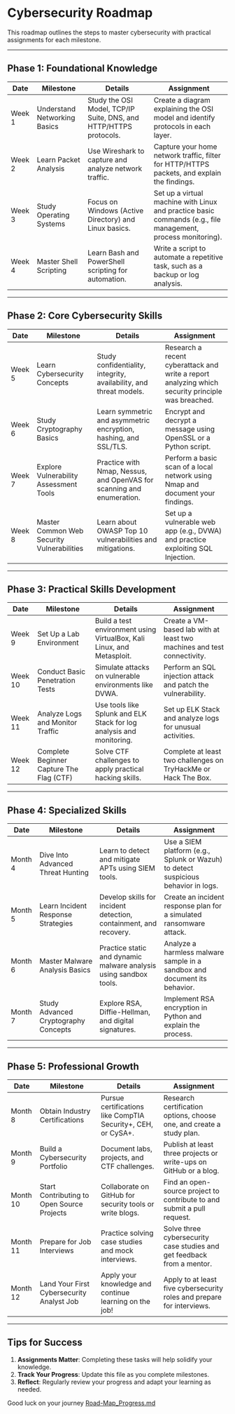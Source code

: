 # Cybersecurity Roadmap 

This roadmap outlines the steps to master cybersecurity with practical assignments for each milestone.  

---

## **Phase 1: Foundational Knowledge**  
| Date        | Milestone                                    | Details                                                                 | Assignment                                                                 |
|-------------|---------------------------------------------|-------------------------------------------------------------------------|----------------------------------------------------------------------------|
| Week 1      | Understand Networking Basics                | Study the OSI Model, TCP/IP Suite, DNS, and HTTP/HTTPS protocols.       | Create a diagram explaining the OSI model and identify protocols in each layer. |
| Week 2      | Learn Packet Analysis                       | Use Wireshark to capture and analyze network traffic.                  | Capture your home network traffic, filter for HTTP/HTTPS packets, and explain the findings. |
| Week 3      | Study Operating Systems                     | Focus on Windows (Active Directory) and Linux basics.                  | Set up a virtual machine with Linux and practice basic commands (e.g., file management, process monitoring). |
| Week 4      | Master Shell Scripting                      | Learn Bash and PowerShell scripting for automation.                    | Write a script to automate a repetitive task, such as a backup or log analysis. |

---

## **Phase 2: Core Cybersecurity Skills**  
| Date        | Milestone                                    | Details                                                                 | Assignment                                                                 |
|-------------|---------------------------------------------|-------------------------------------------------------------------------|----------------------------------------------------------------------------|
| Week 5      | Learn Cybersecurity Concepts                | Study confidentiality, integrity, availability, and threat models.     | Research a recent cyberattack and write a report analyzing which security principle was breached. |
| Week 6      | Study Cryptography Basics                   | Learn symmetric and asymmetric encryption, hashing, and SSL/TLS.       | Encrypt and decrypt a message using OpenSSL or a Python script.           |
| Week 7      | Explore Vulnerability Assessment Tools      | Practice with Nmap, Nessus, and OpenVAS for scanning and enumeration.  | Perform a basic scan of a local network using Nmap and document your findings. |
| Week 8      | Master Common Web Security Vulnerabilities  | Learn about OWASP Top 10 vulnerabilities and mitigations.              | Set up a vulnerable web app (e.g., DVWA) and practice exploiting SQL Injection. |

---

## **Phase 3: Practical Skills Development**  
| Date        | Milestone                                    | Details                                                                 | Assignment                                                                 |
|-------------|---------------------------------------------|-------------------------------------------------------------------------|----------------------------------------------------------------------------|
| Week 9      | Set Up a Lab Environment                    | Build a test environment using VirtualBox, Kali Linux, and Metasploit. | Create a VM-based lab with at least two machines and test connectivity.   |
| Week 10     | Conduct Basic Penetration Tests             | Simulate attacks on vulnerable environments like DVWA.                 | Perform an SQL injection attack and patch the vulnerability.              |
| Week 11     | Analyze Logs and Monitor Traffic            | Use tools like Splunk and ELK Stack for log analysis and monitoring.   | Set up ELK Stack and analyze logs for unusual activities.                 |
| Week 12     | Complete Beginner Capture The Flag (CTF)    | Solve CTF challenges to apply practical hacking skills.                | Complete at least two challenges on TryHackMe or Hack The Box.            |

---

## **Phase 4: Specialized Skills**  
| Date        | Milestone                                    | Details                                                                 | Assignment                                                                 |
|-------------|---------------------------------------------|-------------------------------------------------------------------------|----------------------------------------------------------------------------|
| Month 4     | Dive Into Advanced Threat Hunting           | Learn to detect and mitigate APTs using SIEM tools.                    | Use a SIEM platform (e.g., Splunk or Wazuh) to detect suspicious behavior in logs. |
| Month 5     | Learn Incident Response Strategies          | Develop skills for incident detection, containment, and recovery.      | Create an incident response plan for a simulated ransomware attack.       |
| Month 6     | Master Malware Analysis Basics              | Practice static and dynamic malware analysis using sandbox tools.      | Analyze a harmless malware sample in a sandbox and document its behavior. |
| Month 7     | Study Advanced Cryptography Concepts        | Explore RSA, Diffie-Hellman, and digital signatures.                   | Implement RSA encryption in Python and explain the process.               |

---

## **Phase 5: Professional Growth**  
| Date        | Milestone                                    | Details                                                                 | Assignment                                                                 |
|-------------|---------------------------------------------|-------------------------------------------------------------------------|----------------------------------------------------------------------------|
| Month 8     | Obtain Industry Certifications              | Pursue certifications like CompTIA Security+, CEH, or CySA+.           | Research certification options, choose one, and create a study plan.      |
| Month 9     | Build a Cybersecurity Portfolio             | Document labs, projects, and CTF challenges.                           | Publish at least three projects or write-ups on GitHub or a blog.         |
| Month 10    | Start Contributing to Open Source Projects   | Collaborate on GitHub for security tools or write blogs.               | Find an open-source project to contribute to and submit a pull request.   |
| Month 11    | Prepare for Job Interviews                  | Practice solving case studies and mock interviews.                     | Solve three cybersecurity case studies and get feedback from a mentor.    |
| Month 12    | Land Your First Cybersecurity Analyst Job   | Apply your knowledge and continue learning on the job!                 | Apply to at least five cybersecurity roles and prepare for interviews.    |

---

## **Tips for Success**  
1. **Assignments Matter**: Completing these tasks will help solidify your knowledge.  
2. **Track Your Progress**: Update this file as you complete milestones.
3. **Reflect**: Regularly review your progress and adapt your learning as needed.  

Good luck on your journey
[Road-Map_Progress.md](Road-Map_Progress.md)
